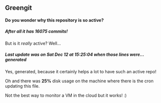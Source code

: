 ## Greengit

#### Do you wonder why this repository is so active?

##### After all it has 16075 commits!

But is it *really* active? Well...

##### Last update was on Sat Dec 12 at 15:25:04 when those lines were... generated

Yes, generated, because it certainly helps a lot to have such an active repo!

Oh and there was **25%** disk usage on the machine
where there is the cron updating this file.

Not the best way to monitor a VM in the cloud but it works! :)
